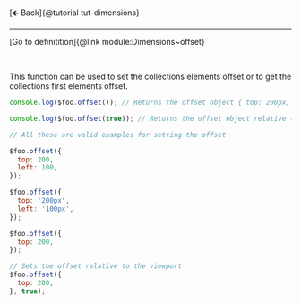 [🡸 Back]{@tutorial tut-dimensions}
___

[Go to definitition]{@link module:Dimensions~offset}

&nbsp;

This function can be used to set the collections elements offset or to get the collections first elements offset.

```js
console.log($foo.offset()); // Returns the offset object { top: 200px, left: 100px }

console.log($foo.offset(true)); // Returns the offset object relative to the viewport { top: 300px, left: 200px }
```

```js
// All these are valid examples for setting the offset

$foo.offset({
  top: 200,
  left: 100,
});

$foo.offset({
  top: '200px',
  left: '100px',
});

$foo.offset({
  top: 200,
});

// Sets the offset relative to the viewport
$foo.offset({
  top: 200,
}, true);
```
